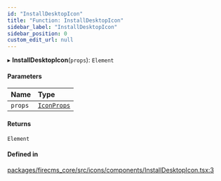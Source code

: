 ```yaml
---
id: "InstallDesktopIcon"
title: "Function: InstallDesktopIcon"
sidebar_label: "InstallDesktopIcon"
sidebar_position: 0
custom_edit_url: null
---
```


▸ **InstallDesktopIcon**(`props`): `Element`

#### Parameters

| Name | Type |
| :------ | :------ |
| `props` | [`IconProps`](../types/IconProps.md) |

#### Returns

`Element`

#### Defined in

[packages/firecms_core/src/icons/components/InstallDesktopIcon.tsx:3](https://github.com/FireCMSco/firecms/blob/d45f3739/packages/firecms_core/src/icons/components/InstallDesktopIcon.tsx#L3)
